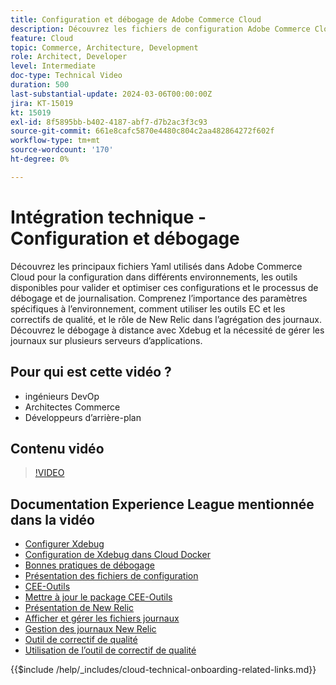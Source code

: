 ```yaml
---
title: Configuration et débogage de Adobe Commerce Cloud
description: Découvrez les fichiers de configuration Adobe Commerce Cloud, les outils de débogage et la gestion des journaux, essentiels pour les développeurs DevOps, les administrateurs système et le serveur principal.
feature: Cloud
topic: Commerce, Architecture, Development
role: Architect, Developer
level: Intermediate
doc-type: Technical Video
duration: 500
last-substantial-update: 2024-03-06T00:00:00Z
jira: KT-15019
kt: 15019
exl-id: 8f5895bb-b402-4187-abf7-d7b2ac3f3c93
source-git-commit: 661e8cafc5870e4480c804c2aa482864272f602f
workflow-type: tm+mt
source-wordcount: '170'
ht-degree: 0%

---
```


# Intégration technique - Configuration et débogage

Découvrez les principaux fichiers Yaml utilisés dans Adobe Commerce Cloud pour la configuration dans différents environnements, les outils disponibles pour valider et optimiser ces configurations et le processus de débogage et de journalisation. Comprenez l’importance des paramètres spécifiques à l’environnement, comment utiliser les outils EC et les correctifs de qualité, et le rôle de New Relic dans l’agrégation des journaux. Découvrez le débogage à distance avec Xdebug et la nécessité de gérer les journaux sur plusieurs serveurs d’applications.

## Pour qui est cette vidéo ?

- ingénieurs DevOp
- Architectes Commerce
- Développeurs d’arrière-plan

## Contenu vidéo

>[!VIDEO](https://video.tv.adobe.com/v/3427709?learn=on)

## Documentation Experience League mentionnée dans la vidéo

- [Configurer Xdebug](https://experienceleague.adobe.com/docs/commerce-cloud-service/user-guide/develop/test/debug.html)
- [Configuration de Xdebug dans Cloud Docker](https://developer.adobe.com/commerce/cloud-tools/docker/test/configure-xdebug/)
- [Bonnes pratiques de débogage](https://experienceleague.adobe.com/docs/commerce-operations/implementation-playbook/best-practices/development/debugging.html)
- [Présentation des fichiers de configuration](https://experienceleague.adobe.com/docs/commerce-cloud-service/user-guide/configure/overview.html)
- [CEE-Outils](https://experienceleague.adobe.com/docs/commerce-cloud-service/user-guide/dev-tools/ece-tools/package-overview.html)
- [Mettre à jour le package CEE-Outils](https://experienceleague.adobe.com/docs/commerce-cloud-service/user-guide/dev-tools/ece-tools/update-package.html)
- [Présentation de New Relic](https://experienceleague.adobe.com/docs/commerce-cloud-service/user-guide/monitor/new-relic/new-relic-service.html)
- [ Afficher et gérer les fichiers journaux](https://experienceleague.adobe.com/docs/commerce-cloud-service/user-guide/develop/test/log-locations.html)
- [Gestion des journaux New Relic](https://experienceleague.adobe.com/docs/commerce-cloud-service/user-guide/monitor/new-relic/log-management.html)
- [Outil de correctif de qualité](https://experienceleague.adobe.com/tools/commerce-quality-patches/index.html)
- [Utilisation de l’outil de correctif de qualité](https://experienceleague.adobe.com/docs/commerce-operations/tools/quality-patches-tool/usage.html)

{{$include /help/_includes/cloud-technical-onboarding-related-links.md}}

